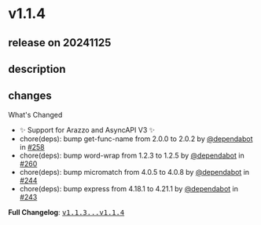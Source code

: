 # v1.1.4

## release on 20241125
## description
## changes
What's Changed

* ✨ Support for Arazzo and AsyncAPI V3 ✨
* chore(deps): bump get-func-name from 2.0.0 to 2.0.2 by <a class="user-mention notranslate" data-hovercard-type="organization" data-hovercard-url="/orgs/dependabot/hovercard" data-octo-click="hovercard-link-click" data-octo-dimensions="link_type:self" href="https://github.com/dependabot">@dependabot</a> in <a class="issue-link js-issue-link" data-error-text="Failed to load title" data-id="2681950142" data-permission-text="Title is private" data-url="https://github.com/stoplightio/vscode-spectral/issues/258" data-hovercard-type="pull_request" data-hovercard-url="/stoplightio/vscode-spectral/pull/258/hovercard" href="https://github.com/stoplightio/vscode-spectral/pull/258">#258</a>
* chore(deps): bump word-wrap from 1.2.3 to 1.2.5 by <a class="user-mention notranslate" data-hovercard-type="organization" data-hovercard-url="/orgs/dependabot/hovercard" data-octo-click="hovercard-link-click" data-octo-dimensions="link_type:self" href="https://github.com/dependabot">@dependabot</a> in <a class="issue-link js-issue-link" data-error-text="Failed to load title" data-id="2689386992" data-permission-text="Title is private" data-url="https://github.com/stoplightio/vscode-spectral/issues/260" data-hovercard-type="pull_request" data-hovercard-url="/stoplightio/vscode-spectral/pull/260/hovercard" href="https://github.com/stoplightio/vscode-spectral/pull/260">#260</a>
* chore(deps): bump micromatch from 4.0.5 to 4.0.8 by <a class="user-mention notranslate" data-hovercard-type="organization" data-hovercard-url="/orgs/dependabot/hovercard" data-octo-click="hovercard-link-click" data-octo-dimensions="link_type:self" href="https://github.com/dependabot">@dependabot</a> in <a class="issue-link js-issue-link" data-error-text="Failed to load title" data-id="2592461916" data-permission-text="Title is private" data-url="https://github.com/stoplightio/vscode-spectral/issues/244" data-hovercard-type="pull_request" data-hovercard-url="/stoplightio/vscode-spectral/pull/244/hovercard" href="https://github.com/stoplightio/vscode-spectral/pull/244">#244</a>
* chore(deps): bump express from 4.18.1 to 4.21.1 by <a class="user-mention notranslate" data-hovercard-type="organization" data-hovercard-url="/orgs/dependabot/hovercard" data-octo-click="hovercard-link-click" data-octo-dimensions="link_type:self" href="https://github.com/dependabot">@dependabot</a> in <a class="issue-link js-issue-link" data-error-text="Failed to load title" data-id="2592461812" data-permission-text="Title is private" data-url="https://github.com/stoplightio/vscode-spectral/issues/243" data-hovercard-type="pull_request" data-hovercard-url="/stoplightio/vscode-spectral/pull/243/hovercard" href="https://github.com/stoplightio/vscode-spectral/pull/243">#243</a>

<strong>Full Changelog</strong>: <a class="commit-link" href="https://github.com/stoplightio/vscode-spectral/compare/v1.1.3...v1.1.4"><tt>v1.1.3...v1.1.4</tt></a>

